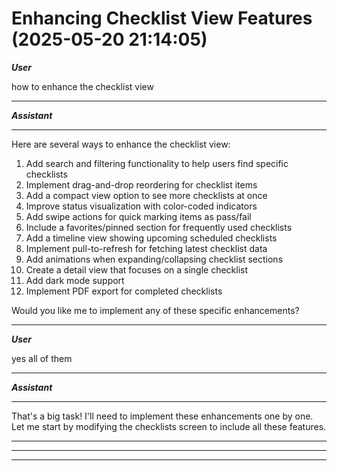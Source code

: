 <!-- Generated by SpecStory -->

# Enhancing Checklist View Features (2025-05-20 21:14:05)

_**User**_

how to enhance the checklist view

---

_**Assistant**_



---

Here are several ways to enhance the checklist view:

1. Add search and filtering functionality to help users find specific checklists
2. Implement drag-and-drop reordering for checklist items
3. Add a compact view option to see more checklists at once
4. Improve status visualization with color-coded indicators
5. Add swipe actions for quick marking items as pass/fail
6. Include a favorites/pinned section for frequently used checklists
7. Add a timeline view showing upcoming scheduled checklists
8. Implement pull-to-refresh for fetching latest checklist data
9. Add animations when expanding/collapsing checklist sections
10. Create a detail view that focuses on a single checklist
11. Add dark mode support
12. Implement PDF export for completed checklists

Would you like me to implement any of these specific enhancements?

---

_**User**_

yes all of them 

---

_**Assistant**_



---

That's a big task! I'll need to implement these enhancements one by one. Let me start by modifying the checklists screen to include all these features.

---



---



---


